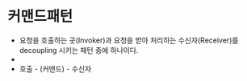 # 커맨드패턴

- 요청을 호출하는 곳(Invoker)과 요청을 받아 처리하는 수신자(Receiver)를 decoupling 시키는 패턴 중에 하나이다.
- 
- 호출 - (커맨드) - 수신자 